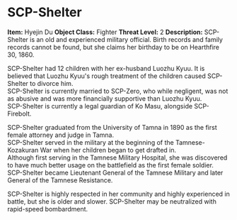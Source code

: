 # SCP-Shelter
**Item:** Hyejin Du
**Object Class:** Fighter
**Threat Level:** 2
**Description:** SCP-Shelter is an old and experienced military official. Birth records and family records cannot be found, but she claims her birthday to be on Hearthfire 30, 1860.

SCP-Shelter had 12 children with her ex-husband Luozhu Kyuu. It is believed that Luozhu Kyuu's rough treatment of the children caused SCP-Shelter to divorce him.\
SCP-Shelter is currently married to SCP-Zero, who while negligent, was not as abusive and was more financially supportive than Luozhu Kyuu.\
SCP-Shelter is currently a legal guardian of Ko Masu, alongside SCP-Firebolt.

SCP-Shelter graduated from the University of Tamna in 1890 as the first female attorney and judge in Tamna.\
SCP-Shelter served in the military at the beginning of the Tamnese-Kozakuran War when her children began to get drafted in.\
Although first serving in the Tamnese Military Hospital, she was discovered to have much better usage on the battlefield as the first female soldier.\
SCP-Shelter became Lieutenant General of the Tamnese Military and later General of the Tamnese Resistance.

SCP-Shelter is highly respected in her community and highly experienced in battle, but she is older and slower. SCP-Shelter may be neutralized with rapid-speed bombardment.
